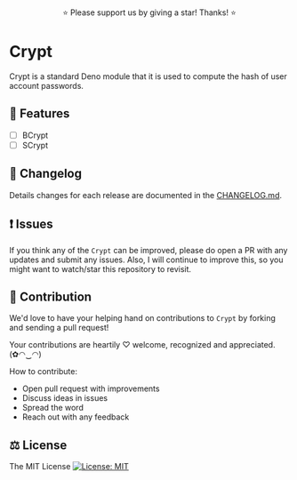 <p align="center">
  ⭐️ Please support us by giving a star! Thanks! ⭐️
</p>

# Crypt

Crypt is a standard Deno module that it is used to compute the hash of user account passwords.

## 🎁 Features

* [ ] BCrypt
* [ ] SCrypt

## 📜 Changelog

Details changes for each release are documented in the [CHANGELOG.md](https://github.com/Bunlong/crypt/blob/master/CHANGELOG.md).

## ❗ Issues

If you think any of the `Crypt` can be improved, please do open a PR with any updates and submit any issues. Also, I will continue to improve this, so you might want to watch/star this repository to revisit.

## 💪 Contribution

We'd love to have your helping hand on contributions to `Crypt` by forking and sending a pull request!

Your contributions are heartily ♡ welcome, recognized and appreciated. (✿◠‿◠)

How to contribute:

- Open pull request with improvements
- Discuss ideas in issues
- Spread the word
- Reach out with any feedback

## ⚖️ License

The MIT License [![License: MIT](https://img.shields.io/badge/License-MIT-yellow.svg)](https://opensource.org/licenses/MIT)
